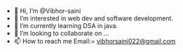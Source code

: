 - 👋 Hi, I’m @Vibhor-saini
- 👀 I’m interested in web dev and software development.
- 🌱 I’m currently learning DSA in java.
- 💞️ I’m looking to collaborate on ...
- 📫 How to reach me Email:= vibhorsaini022@gmail.com

<!---
Vibhor-saini/Vibhor-saini is a ✨ special ✨ repository because its `README.md` (this file) appears on your GitHub profile.
You can click the Preview link to take a look at your changes.
--->
